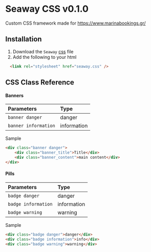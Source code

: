 
# Seaway CSS v0.1.0

Custom CSS framework made for https://www.marinabookings.gr/


## Installation 

1. Download the `Seaway` [css](./seaway.css) file
1. Add the following to your html <head>

```html
  <link rel="stylesheet" href="seaway.css" />
```
    
## CSS Class Reference

#### Banners


| Parameters | Type     | 
| :-------- | :------- | 
| `banner danger` | danger | 
| `banner information` | information | 

Sample

```html
<div class="banner danger">
    <div class="banner_title">Title</div>
    <div class="banner_content">main content</div>
</div>
```
#### Pills

| Parameters | Type     | 
| :-------- | :------- | 
| `badge danger` | danger | 
| `badge information` | information | 
| `badge warning` | warning | 

Sample

```html
<div class="badge danger">danger</div>
<div class="badge information">info</div>
<div class="badge warning">warning</div>
```


  
